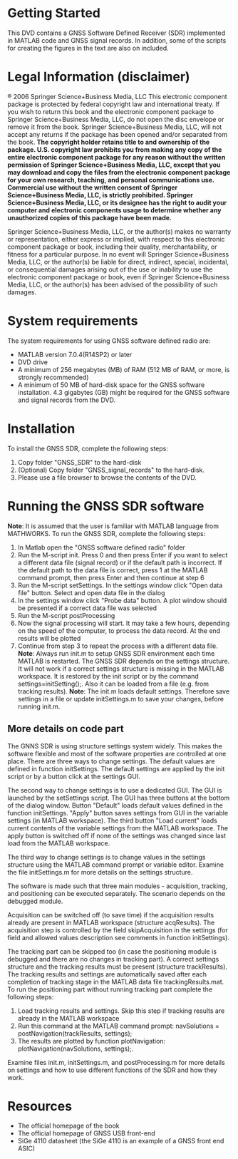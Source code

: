 
 	
# Getting Started

This DVD contains a GNSS Software Defined Receiver (SDR) implemented in MATLAB code and GNSS signal records. In addition, some of the scripts for creating the figures in the text are also on included.

# Legal Information (disclaimer)

® 2006 Springer Science+Business Media, LLC This electronic component package is protected by federal copyright law and international treaty. If you wish to return this book and the electronic component package to Springer Science+Business Media, LLC, do not open the disc envelope or remove it from the book. Springer Science+Business Media, LLC, will not accept any returns if the package has been opened and/or separated from the book. **The copyright holder retains title to and ownership of the package. U.S. copyright law prohibits you from making any copy of the entire electronic component package for any reason without the written permission of Springer Science+Business Media, LLC, except that you may download and copy the files from the electronic component package for your own research, teaching, and personal communications use. Commercial use without the written consent of Springer Science+Business Media, LLC, is strictly prohibited. Springer Science+Business Media, LLC, or its designee has the right to audit your computer and electronic components usage to determine whether any unauthorized copies of this package have been made.**

Springer Science+Business Media, LLC, or the author(s) makes no warranty or representation, either express or implied, with respect to this electronic component package or book, including their quality, merchantability, or fitness for a particular purpose. In no event will Springer Science+Business Media, LLC, or the author(s) be liable for direct, indirect, special, incidental, or consequential damages arising out of the use or inability to use the electronic component package or book, even if Springer Science+Business Media, LLC, or the author(s) has been advised of the possibility of such damages.

# System requirements

The system requirements for using GNSS software defined radio are:
* MATLAB version 7.0.4(R14SP2) or later
* DVD drive
* A minimum of 256 megabytes (MB) of RAM (512 MB of RAM, or more, is strongly recommended)
* A minimum of 50 MB of hard-disk space for the GNSS software installation. 4.3 gigabytes (GB) might be required for the GNSS software and signal records from the DVD.

# Installation

To install the GNSS SDR, complete the following steps:
1. Copy folder "GNSS_SDR" to the hard-disk
2. (Optional) Copy folder "GNSS_signal_records" to the hard-disk.
3. Please use a file browser to browse the contents of the DVD.

# Running the GNSS SDR software

**Note**:	It is assumed that the user is familiar with MATLAB language from MATHWORKS.
To run the GNSS SDR, complete the following steps:

1. In Matlab open the "GNSS software defined radio" folder
2. Run the M-script init. Press 0 and then press Enter if you want to select a different data file (signal record) or if the default path is incorrect. If the default path to the data file is correct, press 1 at the MATLAB command prompt, then press Enter and then continue at step 6
3. Run the M-script setSettings. In the settings window click "Open data file" button. Select and open data file in the dialog
4. In the settings window click "Probe data" button. A plot window should be presented if a correct data file was selected
5. Run the M-script postProcessing
6. Now the signal processing will start. It may take a few hours, depending on the speed of the computer, to process the data record. At the end results will be plotted
7. Continue from step 3 to repeat the process with a different data file.
**Note**:	Always run init.m to setup GNSS SDR environment each time MATLAB is restarted. The GNSS SDR depends on the settings structure. It will not work if a correct settings structure is missing in the MATLAB workspace. It is restored by the init script or by the command settings=initSetting();. Also it can be loaded from a file (e.g. from tracking results).
**Note**:	The init.m loads default settings. Therefore save settings in a file or update initSettings.m to save your changes, before running init.m.

## More details on code part

The GNNS SDR is using structure settings system widely. This makes the software flexible and most of the software properties are controlled at one place. There are three ways to change settings. The default values are defined in function initSettings. The default settings are applied by the init script or by a button click at the settings GUI.

The second way to change settings is to use a dedicated GUI. The GUI is launched by the setSettings script. The GUI has three buttons at the bottom of the dialog window. Button "Default" loads default values defined in the function initSettings. "Apply" button saves settings from GUI in the variable settings (in MATLAB workspace). The third button "Load current" loads current contents of the variable settings from the MATLAB workspace. The apply button is switched off if none of the settings was changed since last load from the MATLAB workspace.

The third way to change settings is to change values in the settings structure using the MATLAB command prompt or variable editor. Examine the file initSettings.m for more details on the settings structure.

The software is made such that three main modules - acquisition, tracking, and positioning can be executed separately. The scenario depends on the debugged module.

Acquisition can be switched off (to save time) if the acquisition results already are present in MATLAB workspace (structure acqResults). The acquisition step is controlled by the field skipAcquisition in the settings (for field and allowed values description see comments in function initSettings).

The tracking part can be skipped too (in case the positioning module is debugged and there are no changes in tracking part). A correct settings structure and the tracking results must be present (structure trackResults). The tracking results and settings are automatically saved after each completion of tracking stage in the MATLAB data file trackingResults.mat. To run the positioning part without running tracking part complete the following steps:

1. Load tracking results and settings. Skip this step if tracking results are already in the MATLAB workspace
2. Run this command at the MATLAB command prompt: navSolutions = postNavigation(trackResults, settings);
3. The results are plotted by function plotNavigation: plotNavigation(navSolutions, settings);.

Examine files init.m, initSettings.m, and postProcessing.m for more details on settings and how to use different functions of the SDR and how they work.

# Resources

* The official homepage of the book
* The official homepage of GNSS USB front-end
* SiGe 4110 datasheet (the SiGe 4110 is an example of a GNSS front end ASIC)
 
